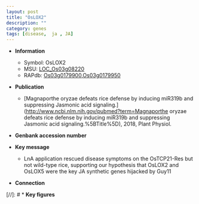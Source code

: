 ```yaml
---
layout: post
title: "OsLOX2"
description: ""
category: genes
tags: [disease,  ja , JA]
---
```


* **Information**  
    + Symbol: OsLOX2  
    + MSU: [LOC_Os03g08220](http://rice.uga.edu/cgi-bin/ORF_infopage.cgi?orf=LOC_Os03g08220)  
    + RAPdb: [Os03g0179900](http://rapdb.dna.affrc.go.jp/viewer/gbrowse_details/irgsp1?name=Os03g0179900),[Os03g0179950](http://rapdb.dna.affrc.go.jp/viewer/gbrowse_details/irgsp1?name=Os03g0179950)  

* **Publication**  
    + [Magnaporthe oryzae defeats rice defense by inducing miR319b and suppressing Jasmonic acid signaling.](http://www.ncbi.nlm.nih.gov/pubmed?term=Magnaporthe oryzae defeats rice defense by inducing miR319b and suppressing Jasmonic acid signaling.%5BTitle%5D), 2018, Plant Physiol.

* **Genbank accession number**  

* **Key message**  
    + LnA application rescued disease symptoms on the OsTCP21-Res but not wild-type rice, supporting our hypothesis that OsLOX2 and OsLOX5 were the key JA synthetic genes hijacked by Guy11

* **Connection**  

[//]: # * **Key figures**  


